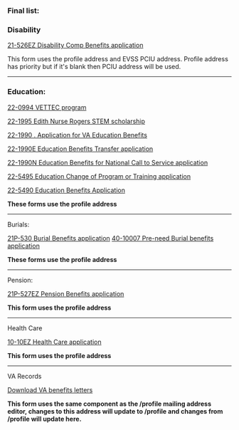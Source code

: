 
### **Final list:**

### Disability

[21-526EZ Disability Comp Benefits application](https://staging.va.gov/disability/file-disability-claim-form-21-526ez/veteran-information)

This form uses the profile address and EVSS PCIU address. Profile address has priority but if it's blank then PCIU address will be used.

----------

### Education:

[22-0994  VETTEC program](https://staging.va.gov/education/about-gi-bill-benefits/how-to-use-benefits/vettec-high-tech-program/apply-for-vettec-form-22-0994/introduction)

[22-1995  Edith Nurse Rogers STEM scholarship](https://staging.va.gov/education/apply-for-education-benefits/application/1995/introduction)

[22-1990 . Application for VA Education Benefits](https://staging.va.gov/education/apply-for-education-benefits/application/1990/introduction)

[22-1990E  Education Benefits Transfer application  ](https://staging.va.gov/education/apply-for-education-benefits/application/1990E/introduction)

[22-1990N  Education Benefits for National Call to Service application](https://staging.va.gov/education/apply-for-education-benefits/application/1990N/introduction)

[22-5495  Education Change of Program or Training application](https://staging.va.gov/education/apply-for-education-benefits/application/5495/introduction)

[22-5490  Education Benefits Application ](https://staging.va.gov/education/apply-for-education-benefits/application/5490/introduction)

**These forms use the profile address**

----------

Burials:

[21P-530   Burial Benefits application](https://staging.va.gov/burials-and-memorials/application/530/introduction)
[40-10007  Pre-need Burial benefits application](https://staging.va.gov/burials-and-memorials/pre-need/form-10007-apply-for-eligibility/burial-benefits)

**These forms use the profile address**

----------

Pension:

[21P-527EZ  Pension Benefits application](https://staging.va.gov/pension/application/527EZ/introduction)

**This form uses the profile address**

----------

Health Care

[10-10EZ  Health Care application](https://staging.va.gov/health-care/apply/application/introduction)

**This form uses the profile address**

----------

VA Records

[Download VA benefits letters](https://staging.va.gov/records/download-va-letters/letters/confirm-address)

**This form uses the same component as the /profile mailing address editor, changes to this address will update to /profile and changes from /profile will update here.**
